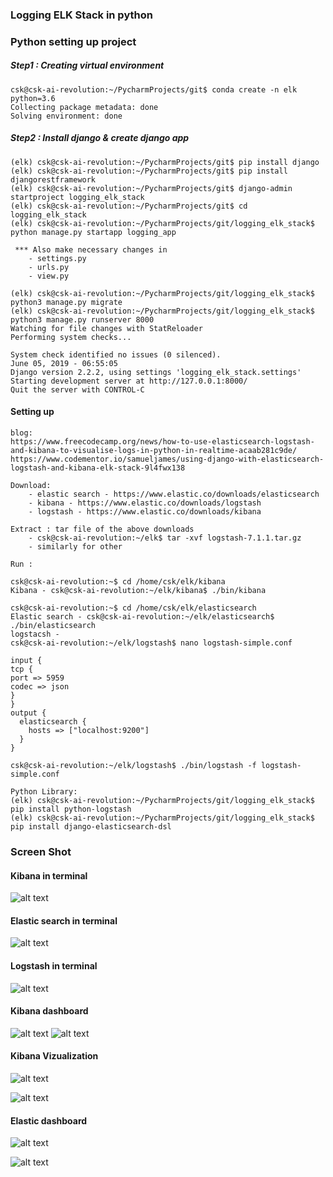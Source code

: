 ### Logging ELK Stack in python


### Python setting up project
    
##### Step1 : Creating virtual environment
    csk@csk-ai-revolution:~/PycharmProjects/git$ conda create -n elk python=3.6
    Collecting package metadata: done
    Solving environment: done
##### Step2 : Install django & create django app
    (elk) csk@csk-ai-revolution:~/PycharmProjects/git$ pip install django
    (elk) csk@csk-ai-revolution:~/PycharmProjects/git$ pip install djangorestframework
    (elk) csk@csk-ai-revolution:~/PycharmProjects/git$ django-admin startproject logging_elk_stack
    (elk) csk@csk-ai-revolution:~/PycharmProjects/git$ cd logging_elk_stack
    (elk) csk@csk-ai-revolution:~/PycharmProjects/git/logging_elk_stack$ python manage.py startapp logging_app
     
     *** Also make necessary changes in 
        - settings.py
        - urls.py
        - view.py
    
    (elk) csk@csk-ai-revolution:~/PycharmProjects/git/logging_elk_stack$ python3 manage.py migrate
    (elk) csk@csk-ai-revolution:~/PycharmProjects/git/logging_elk_stack$ python3 manage.py runserver 8000
    Watching for file changes with StatReloader
    Performing system checks...
    
    System check identified no issues (0 silenced).
    June 05, 2019 - 06:55:05
    Django version 2.2.2, using settings 'logging_elk_stack.settings'
    Starting development server at http://127.0.0.1:8000/
    Quit the server with CONTROL-C
    
#### Setting up
    blog:
    https://www.freecodecamp.org/news/how-to-use-elasticsearch-logstash-and-kibana-to-visualise-logs-in-python-in-realtime-acaab281c9de/
    https://www.codementor.io/samueljames/using-django-with-elasticsearch-logstash-and-kibana-elk-stack-9l4fwx138
 
    Download:
        - elastic search - https://www.elastic.co/downloads/elasticsearch
        - kibana - https://www.elastic.co/downloads/logstash
        - logstash - https://www.elastic.co/downloads/kibana
        
    Extract : tar file of the above downloads
        - csk@csk-ai-revolution:~/elk$ tar -xvf logstash-7.1.1.tar.gz
        - similarly for other 
    
    Run :
    
    csk@csk-ai-revolution:~$ cd /home/csk/elk/kibana
    Kibana - csk@csk-ai-revolution:~/elk/kibana$ ./bin/kibana
    
    csk@csk-ai-revolution:~$ cd /home/csk/elk/elasticsearch
    Elastic search - csk@csk-ai-revolution:~/elk/elasticsearch$ ./bin/elasticsearch 
    logstacsh - 
    csk@csk-ai-revolution:~/elk/logstash$ nano logstash-simple.conf
    
    input {
    tcp {
    port => 5959
    codec => json
    }
    }
    output {
      elasticsearch {
        hosts => ["localhost:9200"]
      }
    }
    
    csk@csk-ai-revolution:~/elk/logstash$ ./bin/logstash -f logstash-simple.conf
    
    Python Library:
    (elk) csk@csk-ai-revolution:~/PycharmProjects/git/logging_elk_stack$ pip install python-logstash
    (elk) csk@csk-ai-revolution:~/PycharmProjects/git/logging_elk_stack$ pip install django-elasticsearch-dsl
   


### Screen Shot

#### Kibana in terminal
![alt text](images/kibana_terminal.png)
#### Elastic search in terminal
![alt text](images/elastic_terminal.png)
#### Logstash in terminal
![alt text](images/logstash_terminal.png)


#### Kibana dashboard
![alt text](images/kibana_ui.png)
![alt text](images/kibana_dash.png)

#### Kibana Vizualization
![alt text](images/dashboard.png)

![alt text](images/geo_loc.png)



#### Elastic dashboard
![alt text](images/elasticsearch_dash.png)

![alt text](images/elastic_search_indices.png)


